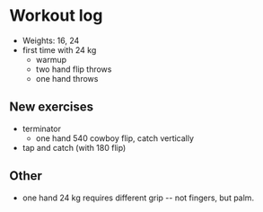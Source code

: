 # Workout log

- Weights: 16, 24
- first time with 24 kg
  - warmup
  - two hand flip throws
  - one hand throws

## New exercises

- terminator
  - one hand 540 cowboy flip, catch vertically
- tap and catch (with 180 flip)
## Other

- one hand 24 kg requires different grip -- not fingers, but palm.